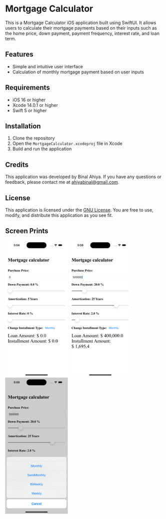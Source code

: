 # Mortgage Calculator

This is a Mortgage Calculator iOS application built using SwiftUI. It allows users to calculate their mortgage payments based on their inputs such as the home price, down payment, payment frequency, interest rate, and loan term.

## Features

-   Simple and intuitive user interface
-   Calculation of monthly mortgage payment based on user inputs

## Requirements

-   iOS 16 or higher
-   Xcode 14.0.1 or higher
-   Swift 5 or higher

## Installation

1.  Clone the repository
2.  Open the `MortgageCalculator.xcodeproj` file in Xcode
3.  Build and run the application

## Credits

This application was developed by Binal Ahiya. If you have any questions or feedback, please contact me at ahiyabinal@gmail.com.

## License

This application is licensed under the [GNU License](https://github.com/AhiyaBinal/MortgageCalculator/blob/main/LICENSE). You are free to use, modify, and distribute this application as you see fit.

## Screen Prints  

<img src="./MortgageCalculator/Screenshots/Image_1.png" alt="alt text" width="200"/>
<img src="./MortgageCalculator/Screenshots/Image_2.png" alt="alt text" width="200"/>
<img src="./MortgageCalculator/Screenshots/Image_3.png" alt="alt text" width="200"/>

